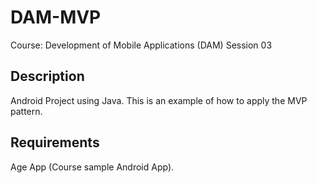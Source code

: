 # DAM-MVP

Course: Development of Mobile Applications (DAM)
Session 03

## Description

Android Project using Java. This is an example of how to apply the MVP pattern.

## Requirements

Age App (Course sample Android App).
